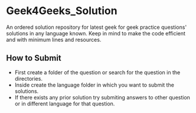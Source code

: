 # Geek4Geeks_Solution
An ordered solution repository for latest geek for geek practice questions' solutions in any language known. Keep in mind to make the code efficient and with minimum lines and resources.

## How to Submit
* First create a folder of the question or search for the question in the directories.
* Inside create the language folder in which you want to submit the solutions.
* If there exists any prior solution try submiting answers to other question or in different language for that question.

